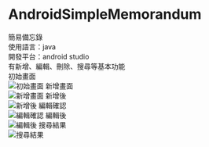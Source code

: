 # AndroidSimpleMemorandum
簡易備忘錄<br>
使用語言：java<br>
開發平台：android studio<br>
有新增、編輯、刪除、搜尋等基本功能<br>
初始畫面<br>
![初始畫面](https://user-images.githubusercontent.com/90703644/148079269-30fde43d-ab63-4208-beb0-435113e03249.jpg)
新增畫面<br>
![新增畫面](https://user-images.githubusercontent.com/90703644/148079280-a6bbae9c-70f3-4b39-8d62-90535439f7e3.jpg)
新增後<br>
![新增後](https://user-images.githubusercontent.com/90703644/148079277-9614eaf7-ec7a-4f58-9ccd-902c315c951a.jpg)
編輯確認<br>
![編輯確認](https://user-images.githubusercontent.com/90703644/148079285-11991bc1-071b-489e-ad45-fd8660dce8ad.jpg)
編輯後<br>
![編輯後](https://user-images.githubusercontent.com/90703644/148079283-e0c440ac-0c02-4ead-bce5-45dc49357697.jpg)
搜尋結果<br>
![搜尋結果](https://user-images.githubusercontent.com/90703644/148079276-252b0ba9-4803-4a11-a7c4-5afaebcd7c0b.jpg)

